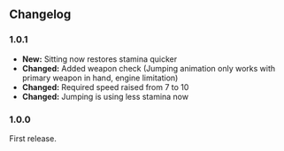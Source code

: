 Changelog
---------


### 1.0.1 ###
* **New:** Sitting now restores stamina quicker
* **Changed:** Added weapon check (Jumping animation only works with primary weapon in hand, engine limitation)
* **Changed:** Required speed raised from 7 to 10
* **Changed:** Jumping is using less stamina now


### 1.0.0 ###
First release.